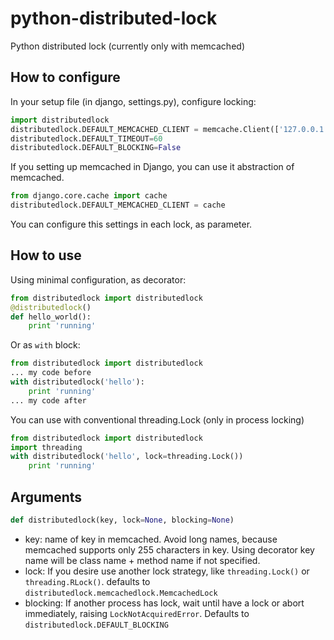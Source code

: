 python-distributed-lock
=======================

Python distributed lock (currently only with memcached)

How to configure
------------------------

In your setup file (in django, settings.py), configure locking:

```python
import distributedlock
distributedlock.DEFAULT_MEMCACHED_CLIENT = memcache.Client(['127.0.0.1:11211'])
distributedlock.DEFAULT_TIMEOUT=60
distributedlock.DEFAULT_BLOCKING=False
```

If you setting up memcached in Django, you can use it abstraction of memcached.

```python
from django.core.cache import cache
distributedlock.DEFAULT_MEMCACHED_CLIENT = cache
```

You can configure this settings in each lock, as parameter.


How to use
------------------------

Using minimal configuration, as decorator:

```python
from distributedlock import distributedlock
@distributedlock()
def hello_world():
    print 'running'
```

Or as `with` block:

```python
from distributedlock import distributedlock
... my code before
with distributedlock('hello'):
    print 'running'
... my code after
```

You can use with conventional threading.Lock (only in process locking)

```python
from distributedlock import distributedlock
import threading
with distributedlock('hello', lock=threading.Lock())
    print 'running'
```

Arguments
------------------------

```python
def distributedlock(key, lock=None, blocking=None)
```

  * key: name of key in memcached. Avoid long names, because memcached supports only 255 characters in key. Using decorator
  key name will be class name + method name if not specified.
  * lock: If you desire use another lock strategy, like `threading.Lock()` or `threading.RLock()`. defaults to `distributedlock.memcachedlock.MemcachedLock`
  * blocking: If another process has lock, wait until have a lock or abort immediately, raising `LockNotAcquiredError`. Defaults to `distributedlock.DEFAULT_BLOCKING`
  


